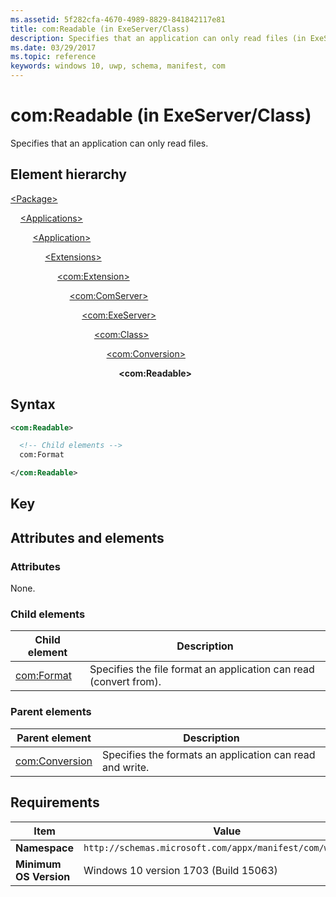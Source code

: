 ```yaml
---
ms.assetid: 5f282cfa-4670-4989-8829-841842117e81
title: com:Readable (in ExeServer/Class)
description: Specifies that an application can only read files (in ExeServer/Class).
ms.date: 03/29/2017
ms.topic: reference
keywords: windows 10, uwp, schema, manifest, com
---
```


# com:Readable (in ExeServer/Class)

Specifies that an application can only read files.

## Element hierarchy

[\<Package\>](element-package.md)

&nbsp;&nbsp;&nbsp;&nbsp;[\<Applications\>](element-applications.md)

&nbsp;&nbsp;&nbsp;&nbsp; &nbsp;&nbsp;&nbsp;&nbsp;[\<Application\>](element-application.md)

&nbsp;&nbsp;&nbsp;&nbsp; &nbsp;&nbsp;&nbsp;&nbsp; &nbsp;&nbsp;&nbsp;&nbsp;[\<Extensions\>](element-1-extensions.md)

&nbsp;&nbsp;&nbsp;&nbsp; &nbsp;&nbsp;&nbsp;&nbsp; &nbsp;&nbsp;&nbsp;&nbsp; &nbsp;&nbsp;&nbsp;&nbsp;[\<com:Extension\>](element-com-extension.md)

&nbsp;&nbsp;&nbsp;&nbsp; &nbsp;&nbsp;&nbsp;&nbsp; &nbsp;&nbsp;&nbsp;&nbsp; &nbsp;&nbsp;&nbsp;&nbsp; &nbsp;&nbsp;&nbsp;&nbsp;[\<com:ComServer\>](element-com-comserver.md)

&nbsp;&nbsp;&nbsp;&nbsp; &nbsp;&nbsp;&nbsp;&nbsp; &nbsp;&nbsp;&nbsp;&nbsp; &nbsp;&nbsp;&nbsp;&nbsp; &nbsp;&nbsp;&nbsp;&nbsp; &nbsp;&nbsp;&nbsp;&nbsp;[\<com:ExeServer\>](element-com-exeserver.md)

&nbsp;&nbsp;&nbsp;&nbsp; &nbsp;&nbsp;&nbsp;&nbsp; &nbsp;&nbsp;&nbsp;&nbsp; &nbsp;&nbsp;&nbsp;&nbsp; &nbsp;&nbsp;&nbsp;&nbsp; &nbsp;&nbsp;&nbsp;&nbsp; &nbsp;&nbsp;&nbsp;&nbsp;[\<com:Class\>](element-com-exeserver-class.md)

&nbsp;&nbsp;&nbsp;&nbsp; &nbsp;&nbsp;&nbsp;&nbsp; &nbsp;&nbsp;&nbsp;&nbsp; &nbsp;&nbsp;&nbsp;&nbsp; &nbsp;&nbsp;&nbsp;&nbsp; &nbsp;&nbsp;&nbsp;&nbsp; &nbsp;&nbsp;&nbsp;&nbsp; &nbsp;&nbsp;&nbsp;&nbsp;[\<com:Conversion\>](element-com-exe-conversion.md)

&nbsp;&nbsp;&nbsp;&nbsp; &nbsp;&nbsp;&nbsp;&nbsp; &nbsp;&nbsp;&nbsp;&nbsp; &nbsp;&nbsp;&nbsp;&nbsp; &nbsp;&nbsp;&nbsp;&nbsp; &nbsp;&nbsp;&nbsp;&nbsp; &nbsp;&nbsp;&nbsp;&nbsp; &nbsp;&nbsp;&nbsp;&nbsp; &nbsp;&nbsp;&nbsp;&nbsp;**\<com:Readable\>**

## Syntax

```xml
<com:Readable>

  <!-- Child elements -->
  com:Format

</com:Readable>
```

## Key

## Attributes and elements

### Attributes

None.

### Child elements

| Child element | Description |
|-|-|
| [com:Format](element-com-exe-rformat.md) | Specifies the file format an application can read (convert from). |

### Parent elements

| Parent element | Description |
|-|-|
| [com:Conversion](element-com-exe-conversion.md) | Specifies the formats an application can read and write. |

## Requirements

| Item | Value |
|--|--|
| **Namespace** | `http://schemas.microsoft.com/appx/manifest/com/windows10` |
| **Minimum OS Version** | Windows 10 version 1703 (Build 15063) |
